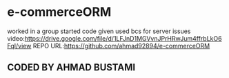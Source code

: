 # e-commerceORM
worked in a group
started code given
used bcs for server issues 
video:https://drive.google.com/file/d/1LFJnD1MGVvnJPrHRwJum4ffrbLkO6FqI/view
REPO URL:https://github.com/ahmad92894/e-commerceORM
## CODED BY AHMAD BUSTAMI ## 